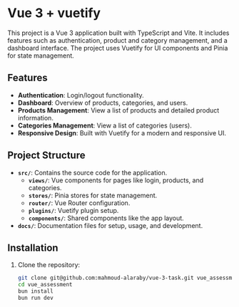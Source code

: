 # Vue 3 + vuetify

This project is a Vue 3 application built with TypeScript and Vite. It includes features such as authentication, product and category management, and a dashboard interface. The project uses Vuetify for UI components and Pinia for state management.

## Features
- **Authentication**: Login/logout functionality.
- **Dashboard**: Overview of products, categories, and users.
- **Products Management**: View a list of products and detailed product information.
- **Categories Management**: View a list of categories (users).
- **Responsive Design**: Built with Vuetify for a modern and responsive UI.

## Project Structure
- **`src/`**: Contains the source code for the application.
  - **`views/`**: Vue components for pages like login, products, and categories.
  - **`stores/`**: Pinia stores for state management.
  - **`router/`**: Vue Router configuration.
  - **`plugins/`**: Vuetify plugin setup.
  - **`components/`**: Shared components like the app layout.
- **`docs/`**: Documentation files for setup, usage, and development.

## Installation
1. Clone the repository:
   ```bash
   git clone git@github.com:mahmoud-alaraby/vue-3-task.git vue_assessment
   cd vue_assessment
   bun install
   bun run dev
